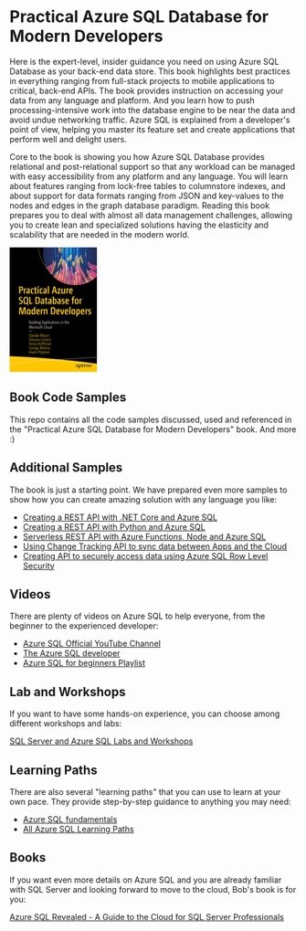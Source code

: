 # Practical Azure SQL Database for Modern Developers

Here is the expert-level, insider guidance you need on using Azure SQL Database as your back-end data store. This book highlights best practices in everything ranging from full-stack projects to mobile applications to critical, back-end APIs. The book provides instruction on accessing your data from any language and platform. And you learn how to push processing-intensive work into the database engine to be near the data and avoid undue networking traffic. Azure SQL is explained from a developer's point of view, helping you master its feature set and create applications that perform well and delight users.

Core to the book is showing you how Azure SQL Database provides relational and post-relational support so that any workload can be managed with easy accessibility from any platform and any language. You will learn about features ranging from lock-free tables to columnstore indexes, and about support for data formats ranging from JSON and key-values to the nodes and edges in the graph database paradigm. Reading this book prepares you to deal with almost all data management challenges, allowing you to create lean and specialized solutions having the elasticity and scalability that are needed in the modern world. 

[![Practical Azure SQL Database for Modern Developers](./practical-azure-sql-database-for-modern-developers-small.jpg)](https://www.apress.com/it/book/9781484263693)

## Book Code Samples

This repo contains all the code samples discussed, used and referenced in the "Practical Azure SQL Database for Modern Developers" book. And more :)

## Additional Samples

The book is just a starting point. We have prepared even more samples to show how you can create amazing solution with any language you like:

- [Creating a REST API with .NET Core and Azure SQL](https://github.com/Azure-Samples/azure-sql-db-dotnet-rest-api)
- [Creating a REST API with Python and Azure SQL](https://github.com/Azure-Samples/azure-sql-db-python-rest-api)
- [Serverless REST API with Azure Functions, Node and Azure SQL](https://github.com/Azure-Samples/azure-sql-db-node-rest-api)
- [Using Change Tracking API to sync data between Apps and the Cloud](https://github.com/Azure-Samples/azure-sql-db-sync-api-change-tracking)
- [Creating API to securely access data using Azure SQL Row Level Security](https://github.com/Azure-Samples/azure-sql-db-secure-data-access-api)

## Videos

There are plenty of videos on Azure SQL to help everyone, from the beginner to the experienced developer:

- [Azure SQL Official YouTube Channel](https://www.youtube.com/channel/UCNsev6sULZ_Zp06VL7uktuA)
- [The Azure SQL developer](https://www.youtube.com/channel/UCnN8kC6JjfTG2bOn5VTtNFg)
- [Azure SQL for beginners Playlist](https://www.youtube.com/playlist?list=PL3EZ3A8mHh0y0EVZoKGljNPytdjrxXIZ9)

## Lab and Workshops

If you want to have some hands-on experience, you can choose among different workshops and labs:

[SQL Server and Azure SQL Labs and Workshops](http://aka.ms/sqlworkshops)

## Learning Paths

There are also several "learning paths" that you can use to learn at your own pace. They provide step-by-step guidance to anything you may need:

- [Azure SQL fundamentals](https://docs.microsoft.com/en-us/learn/paths/azure-sql-fundamentals/)
- [All Azure SQL Learning Paths](https://docs.microsoft.com/en-us/learn/browse/?expanded=azure&products=azure-sql-database)

## Books

If you want even more details on Azure SQL and you are already familiar with SQL Server and looking forward to move to the cloud, Bob's book is for you:

[Azure SQL Revealed - A Guide to the Cloud for SQL Server Professionals](https://www.apress.com/it/book/9781484259306)